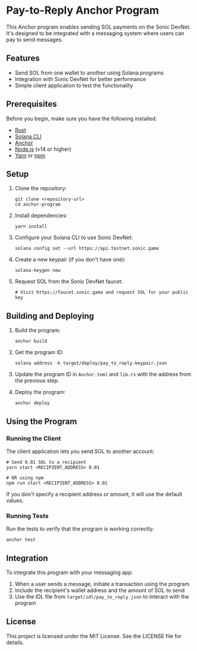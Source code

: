 # Pay-to-Reply Anchor Program

This Anchor program enables sending SOL payments on the Sonic DevNet. It's designed to be integrated with a messaging system where users can pay to send messages.

## Features

- Send SOL from one wallet to another using Solana programs
- Integration with Sonic DevNet for better performance
- Simple client application to test the functionality

## Prerequisites

Before you begin, make sure you have the following installed:

- [Rust](https://www.rust-lang.org/tools/install)
- [Solana CLI](https://docs.solana.com/cli/install-solana-cli-tools)
- [Anchor](https://www.anchor-lang.com/docs/installation)
- [Node.js](https://nodejs.org/) (v14 or higher)
- [Yarn](https://yarnpkg.com/getting-started/install) or [npm](https://www.npmjs.com/get-npm)

## Setup

1. Clone the repository:
   ```
   git clone <repository-url>
   cd anchor-program
   ```

2. Install dependencies:
   ```
   yarn install
   ```

3. Configure your Solana CLI to use Sonic DevNet:
   ```
   solana config set --url https://api.testnet.sonic.game
   ```

4. Create a new keypair (if you don't have one):
   ```
   solana-keygen new
   ```

5. Request SOL from the Sonic DevNet faucet:
   ```
   # Visit https://faucet.sonic.game and request SOL for your public key
   ```

## Building and Deploying

1. Build the program:
   ```
   anchor build
   ```

2. Get the program ID:
   ```
   solana address -k target/deploy/pay_to_reply-keypair.json
   ```

3. Update the program ID in `Anchor.toml` and `lib.rs` with the address from the previous step.

4. Deploy the program:
   ```
   anchor deploy
   ```

## Using the Program

### Running the Client

The client application lets you send SOL to another account:

```
# Send 0.01 SOL to a recipient
yarn start <RECIPIENT_ADDRESS> 0.01

# OR using npm
npm run start <RECIPIENT_ADDRESS> 0.01
```

If you don't specify a recipient address or amount, it will use the default values.

### Running Tests

Run the tests to verify that the program is working correctly:

```
anchor test
```

## Integration

To integrate this program with your messaging app:

1. When a user sends a message, initiate a transaction using the program
2. Include the recipient's wallet address and the amount of SOL to send
3. Use the IDL file from `target/idl/pay_to_reply.json` to interact with the program

## License

This project is licensed under the MIT License. See the LICENSE file for details. 
